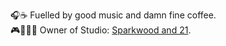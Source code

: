 🎧☕️    Fuelled by good music and damn fine coffee.  
🎮🧑🏻‍💻     Owner of Studio: [Sparkwood and 21](https://sparkwoodand21.com "@sprkwd on pretty much everything").
